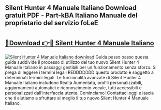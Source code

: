 ## Silent Hunter 4 Manuale Italiano Download gratuit PDF - Part-kBA Italiano Manuale del proprietario del servizio foLeE

# <h2><a href="http://dfgav4f.blite.top/?on=Silent+Hunter+4+Manuale+Italiano">🔗Download 👉🔴 Silent Hunter 4 Manuale Italiano</a></h2>

[![Silent Hunter 4 Manuale Italiano download](https://i.imgur.com/lujVjoI.png)](http://dfgav4f.blite.top/?on=Silent+Hunter+4+Manuale+Italiano)
Guida passo passo questa guida suddivide il processo di utilizzo del tuo nuovo Silent Hunter 4 Manuale Italiano in passaggi gestibili per un funzionamento senza sforzo. Si prega di leggere i termini legali REDDDDDDD questo prodotto è soggetto a determinati termini legali. Le funzionalità avanzate di Silent Hunter 4 Manuale Italiano includono Realtà Aumentata, profili personalizzabili, aggiornamenti automatici e riconoscimento vocale, tutti accessibili e personalizzati dall'interfaccia utente. Cominciamo! Contattaci oggi e lascia che ti aiutiamo a sfruttare al meglio il tuo nuovo Silent Hunter 4 Manuale Italiano.
